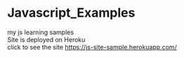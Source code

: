 # Javascript_Examples
my js learning samples<br>
Site is deployed on Heroku<br>
click to see the site
https://js-site-sample.herokuapp.com/
